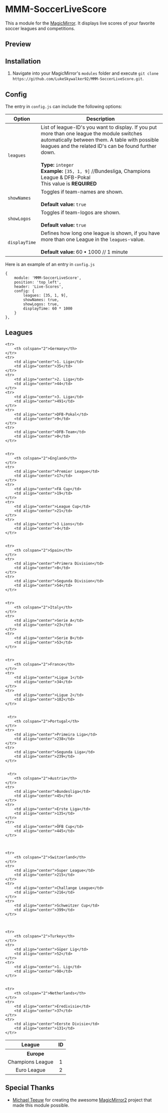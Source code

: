 MMM-SoccerLiveScore
===================
This a module for the [MagicMirror](https://github.com/MichMich/MagicMirror). It displays live scores of your favorite soccer leagues and competitions.

## Preview



## Installation
1. Navigate into your MagicMirror's `modules` folder and execute `git clone https://github.com/LukeSkywalker92/MMM-SoccerLiveScore.git`.


## Config
The entry in `config.js` can include the following options:

|Option|Description|
|---|---|
|`leagues`|List of league-ID's you want to display. If you put more than one league the module switches automatically between them. A table with possible leagues and the related ID's can be found further down.<br><br>**Type:** `integer`<br>**Example:** `[35, 1, 9]` //Bundesliga, Champions League & DFB-Pokal<br>This value is **REQUIRED**|
|`showNames`|Toggles if team-names are shown. <br><br>**Default value:** `true`|
|`showLogos`|Toggles if team-logos are shown.<br><br>**Default value:** `true`|
|`displayTime`|Defines how long one league is shown, if you have more than one League in the `leagues`-value.<br><br>**Default value:** 60 • 1000 // 1 minute|




Here is an example of an entry in `config.js`
```
{
	module: 'MMM-SoccerLiveScore',
	position: 'top_left',
	header: 'Live-Scores',
	config: {
		leagues: [35, 1, 9],
        showNames: true,
        showLogos: true,
        displayTime: 60 * 1000
	}
},
```

## Leagues
<table>
    <tr>
        <th>League</th>
        <th>ID</th>
    </tr>
    <tr>
        <th colspan="2">Europe</th>
    </tr>
    <tr>
        <td align="center">Champions League</td>
        <td align="center">1</td>
    </tr>
    <tr>
        <td align="center">Euro League</td>
        <td align="center">2</td>
    </tr>
    
    
    <tr>
        <th colspan="2">Germany</th>
    </tr>
    <tr>
        <td align="center">1. Liga</td>
        <td align="center">35</td>
    </tr>
    <tr>
        <td align="center">2. Liga</td>
        <td align="center">44</td>
    </tr>
    <tr>
        <td align="center">3. Liga</td>
        <td align="center">491</td>
    </tr>
    <tr>
        <td align="center">DFB-Pokal</td>
        <td align="center">9</td>
    </tr>
    <tr>
        <td align="center">DFB-Team</td>
        <td align="center">0</td>
    </tr>
    
    
    <tr>
        <th colspan="2">England</th>
    </tr>
    <tr>
        <td align="center">Premier League</td>
        <td align="center">17</td>
    </tr>
    <tr>
        <td align="center">FA Cup</td>
        <td align="center">19</td>
    </tr>
    <tr>
        <td align="center">League Cup</td>
        <td align="center">21</td>
    </tr>
    <tr>
        <td align="center">3 Lions</td>
        <td align="center">4</td>
    </tr>
    
    
    <tr>
        <th colspan="2">Spain</th>
    </tr>
    <tr>
        <td align="center">Primera Division</td>
        <td align="center">8</td>
    </tr>
    <tr>
        <td align="center">Segunda Division</td>
        <td align="center">54</td>
    </tr>
    
    
    <tr>
        <th colspan="2">Italy</th>
    </tr>
    <tr>
        <td align="center">Serie A</td>
        <td align="center">23</td>
    </tr>
    <tr>
        <td align="center">Serie B</td>
        <td align="center">53</td>
    </tr>
    
    
    <tr>
        <th colspan="2">France</th>
    </tr>
    <tr>
        <td align="center">Ligue 1</td>
        <td align="center">34</td>
    </tr>
    <tr>
        <td align="center">Ligue 2</td>
        <td align="center">182</td>
    </tr>
    
    
     <tr>
        <th colspan="2">Portugal</th>
    </tr>
    <tr>
        <td align="center">Primeira Liga</td>
        <td align="center">238</td>
    </tr>
    <tr>
        <td align="center">Segunda Liga</td>
        <td align="center">239</td>
    </tr>
    
    
     <tr>
        <th colspan="2">Austria</th>
    </tr>
    <tr>
        <td align="center">Bundesliga</td>
        <td align="center">45</td>
    </tr>
    <tr>
        <td align="center">Erste Liga</td>
        <td align="center">135</td>
    </tr>
    <tr>
        <td align="center">ÖFB Cup</td>
        <td align="center">445</td>
    </tr>
    
    
    
    <tr>
        <th colspan="2">Switzerland</th>
    </tr>
    <tr>
        <td align="center">Super League</td>
        <td align="center">215</td>
    </tr>
    <tr>
        <td align="center">Challange League</td>
        <td align="center">216</td>
    </tr>
    <tr>
        <td align="center">Schweitzer Cup</td>
        <td align="center">399</td>
    </tr>
    
    
    
    <tr>
        <th colspan="2">Turkey</th>
    </tr>
    <tr>
        <td align="center">Süper Lig</td>
        <td align="center">52</td>
    </tr>
    <tr>
        <td align="center">1. Lig</td>
        <td align="center">98</td>
    </tr>
    
    
    <tr>
        <th colspan="2">Netherlands</th>
    </tr>
    <tr>
        <td align="center">Eredivisie</td>
        <td align="center">37</td>
    </tr>
    <tr>
        <td align="center">Eerste Divisie</td>
        <td align="center">131</td>
    </tr>
    
</table>



## Special Thanks
- [Michael Teeuw](https://github.com/MichMich) for creating the awesome [MagicMirror2](https://github.com/MichMich/MagicMirror/tree/develop) project that made this module possible.
